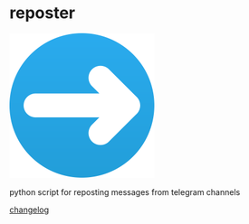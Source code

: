 # reposter

<img src="reposter/icon.svg" width="256" height="256">

python script for reposting messages from telegram channels

[changelog](changelog.md)
